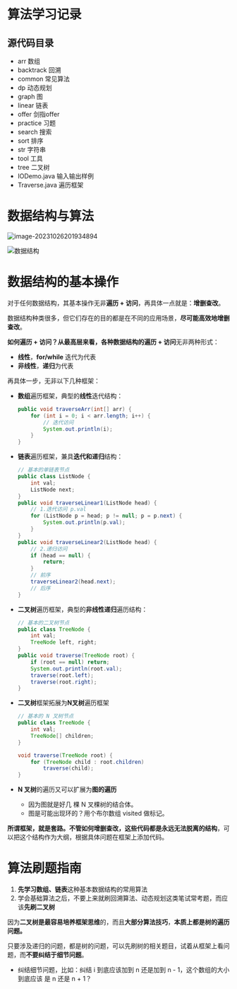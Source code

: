 # 算法学习记录

## 源代码目录

- arr 数组
- backtrack 回溯
- common 常见算法
- dp 动态规划
- graph 图
- linear 链表
- offer 剑指offer
- practice 习题
- search 搜索
- sort 排序
- str 字符串
- tool 工具
- tree 二叉树
- IODemo.java 输入输出样例
- Traverse.java 遍历框架



# 数据结构与算法

![image-20231026201934894](D:\workspace\git\Algorithmic-learning-record\assets\数据结构.png)

![数据结构](D:\workspace\git\Algorithmic-learning-record\assets\数据结构与算法.png)



# 数据结构的基本操作

对于任何数据结构，其基本操作无非**遍历 + 访问**，再具体一点就是：**增删查改**。

数据结构种类很多，但它们存在的目的都是在不同的应用场景，**尽可能高效地增删查改**。

**如何遍历 + 访问？**从最高层来看，各种数据结构的**遍历 + 访问**无非两种形式：

- **线性**，**for/while** 迭代为代表
- **非线性**，**递归**为代表

再具体一步，无非以下几种框架：

- **数组**遍历框架，典型的**线性**迭代结构：

  ```java
  public void traverseArr(int[] arr) {
      for (int i = 0; i < arr.length; i++) {
          // 迭代访问
          System.out.println(i);
      }
  }
  ```

- **链表**遍历框架，兼具**迭代和递归**结构：

  ```java
  // 基本的单链表节点
  public class ListNode {
      int val;
      ListNode next;
  }
  public void traverseLinear1(ListNode head) {
      // 1.迭代访问 p.val
      for (ListNode p = head; p != null; p = p.next) {
          System.out.println(p.val);
      }
  }
  public void traverseLinear2(ListNode head) {
      // 2.递归访问
      if (head == null) {
          return;
      }
      // 前序
      traverseLinear2(head.next);
      // 后序
  }
  ```

- **二叉树**遍历框架，典型的**非线性递归**遍历结构：

  ```java
  // 基本的二叉树节点
  public class TreeNode {
      int val;
      TreeNode left, right;
  }
  public void traverse(TreeNode root) {
      if (root == null) return;
      System.out.println(root.val);
      traverse(root.left);
      traverse(root.right);
  }
  ```

- **二叉树**框架拓展为**N叉树**遍历框架

  ```java
  // 基本的 N 叉树节点
  public class TreeNode {
      int val;
      TreeNode[] children;
  }
  
  void traverse(TreeNode root) {
      for (TreeNode child : root.children)
          traverse(child);
  }
  ```

- **N 叉树**的遍历又可以扩展为**图的遍历**
  - 因为图就是好几 棵 N 叉棵树的结合体。
  - 图是可能出现环的？用个布尔数组 visited 做标记。



**所谓框架，就是套路。不管如何增删查改，这些代码都是永远无法脱离的结构**，可以把这个结构作为大纲，根据具体问题在框架上添加代码。



# 算法刷题指南

1. **先学习数组、链表**这种基本数据结构的常用算法
2. 学会基础算法之后，不要上来就刷回溯算法、动态规划这类笔试常考题，而应该**先刷二叉树**

因为**二叉树是最容易培养框架思维**的，而且**大部分算法技巧**，**本质上都是树的遍历问题。**

只要涉及递归的问题，都是树的问题，可以先刷树的相关题目，试着从框架上看问题，而**不要纠结于细节问题**。

- 纠结细节问题，比如：纠结 i 到底应该加到 n 还是加到 n - 1，这个数组的大小到底应该 是 n 还是 n + 1？
